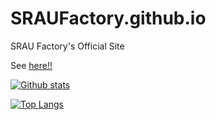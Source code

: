 # SRAUFactory.github.io
SRAU Factory's Official Site

See [here!!](https://sraufactory.github.io/)

[![Github stats](https://github-readme-stats.vercel.app/api?username=SRAUFactory&count_private=true&show_icons=true)](https://sraufactory.github.io)

[![Top Langs](https://github-readme-stats.vercel.app/api/top-langs/?username=SRAUFactory&langs_count=8)](https://sraufactory.github.io)
